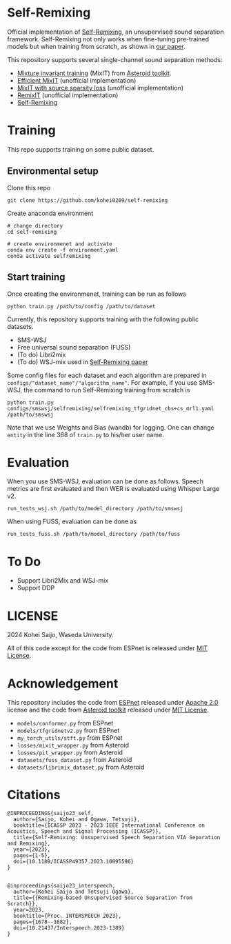 # Self-Remixing

Official implementation of [Self-Remixing](https://arxiv.org/abs/2211.101946), an unsupervised sound separation framework.
Self-Remixing not only works when fine-tuning pre-trained models but when training from scratch, as shown in [our paper](https://arxiv.org/abs/2309.00376).

This repository supports several single-channel sound separation methods:

- [Mixture invariant training](https://proceedings.neurips.cc/paper/2020/file/28538c394c36e4d5ea8ff5ad60562a93-Paper.pdf) (MixIT) from [Asteroid toolkit](https://github.com/asteroid-team/asteroid).
- [Efficient MixIT](https://arxiv.org/abs/2106.00847) (unofficial implementation)
- [MixIT with source sparsity loss](https://arxiv.org/abs/2106.00847) (unofficial implementation)
- [RemixIT](https://arxiv.org/abs/2110.10103) (unofficial implementation)
- [Self-Remixing](https://arxiv.org/abs/2211.10194)

# Training
This repo supports training on some public dataset.

## Environmental setup
Clone this repo
```
git clone https://github.com/kohei0209/self-remixing
```

Create anaconda environment
```
# change directory
cd self-remixing

# create environmenet and activate
conda env create -f environment.yaml
conda activate selfremixing
```

## Start training
Once creating the environmenet, training can be run as follows
```
python train.py /path/to/config /path/to/dataset
```

Currently, this repository supports training with the following public datasets.
- SMS-WSJ
- Free universal sound separation (FUSS)
- (To do) Libri2mix
- (To do) WSJ-mix used in [Self-Remixing paper](https://arxiv.org/abs/2309.00376)

Some config files for each dataset and each algorithm are prepared in ```configs/"dataset_name"/"algorithm_name"```.
For example, if you use SMS-WSJ, the command to run Self-Remixing training from scratch is
```
python train.py configs/smswsj/selfremixing/selfremixing_tfgridnet_cbs+cs_mrl1.yaml /path/to/smswsj
```

Note that we use Weights and Bias (wandb) for logging. One can change ```entity``` in the line 368 of ```train.py``` to his/her user name.


# Evaluation
When you use SMS-WSJ, evaluation can be done as follows.
Speech metrics are first evaluated and then WER is evaluated using Whisper Large v2.
```
run_tests_wsj.sh /path/to/model_directory /path/to/smswsj
```

When using FUSS, evaluation can be done as
```
run_tests_fuss.sh /path/to/model_directory /path/to/fuss
```



# To Do
- Support Libri2Mix and WSJ-mix
- Support DDP


# LICENSE
2024 Kohei Saijo, Waseda University.

All of this code except for the code from ESPnet is released under [MIT License](https://opensource.org/license/mit/).

# Acknowledgement
This repository includes the code from [ESPnet](https://github.com/espnet/espnet) released under [Apache 2.0](http://www.apache.org/licenses/LICENSE-2.0) license and the code from [Asteroid toolkit](https://github.com/asteroid-team/asteroid) released under [MIT License](https://opensource.org/license/mit/).

- ```models/conformer.py``` from ESPnet
- ```models/tfgridnetv2.py``` from ESPnet
- ```my_torch_utils/stft.py``` from ESPnet
- ```losses/mixit_wrapper.py``` from Asteroid
- ```losses/pit_wrapper.py``` from Asteroid
- ```datasets/fuss_dataset.py``` from Asteroid
- ```datasets/librimix_dataset.py``` from Asteroid

# Citations
```
@INPROCEEDINGS{saijo23_self,
  author={Saijo, Kohei and Ogawa, Tetsuji},
  booktitle={ICASSP 2023 - 2023 IEEE International Conference on Acoustics, Speech and Signal Processing (ICASSP)},
  title={Self-Remixing: Unsupervised Speech Separation VIA Separation and Remixing},
  year={2023},
  pages={1-5},
  doi={10.1109/ICASSP49357.2023.10095596}
}


@inproceedings{saijo23_interspeech,
  author={Kohei Saijo and Tetsuji Ogawa},
  title={{Remixing-based Unsupervised Source Separation from Scratch}},
  year=2023,
  booktitle={Proc. INTERSPEECH 2023},
  pages={1678--1682},
  doi={10.21437/Interspeech.2023-1389}
}

```